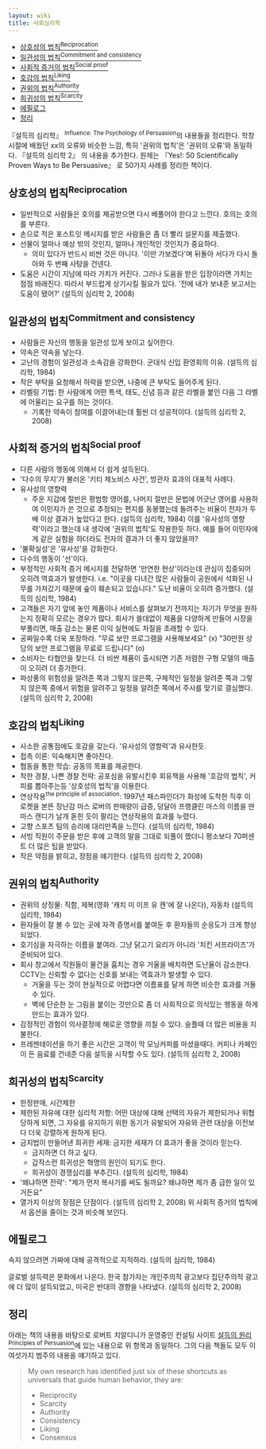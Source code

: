 ```yaml
---
layout: wiki 
title: 사회심리학
---
```


<!-- TOC -->

- [상호성의 법칙<sup>Reciprocation</sup>](#상호성의-법칙reciprocation)
- [일관성의 법칙<sup>Commitment and consistency</sup>](#일관성의-법칙commitment-and-consistency)
- [사회적 증거의 법칙<sup>Social proof</sup>](#사회적-증거의-법칙social-proof)
- [호감의 법칙<sup>Liking</sup>](#호감의-법칙liking)
- [권위의 법칙<sup>Authority</sup>](#권위의-법칙authority)
- [희귀성의 법칙<sup>Scarcity</sup>](#희귀성의-법칙scarcity)
- [에필로그](#에필로그)
- [정리](#정리)

<!-- /TOC -->

『설득의 심리학』 <sup>Influence: The Psychology of Persuasion</sup>의 내용들을 정리한다. 학창 시절에 배웠던 xx의 오류와 비슷한 느낌, 특히 '권위의 법칙'은 '권위의 오류'와 동일하다. 『설득의 심리학 2』 의 내용을 추가한다. 원제는 『Yes!: 50 Scientifically Proven Ways to Be Persuasive』 로 50가지 사례를 정리한 책이다.

## 상호성의 법칙<sup>Reciprocation</sup>
- 일반적으로 사람들은 호의를 제공받으면 다시 베풀어야 한다고 느낀다. 호의는 호의를 부른다.
- 손으로 적은 포스트잇 메시지를 받은 사람들은 좀 더 빨리 설문지를 제출했다. 
- 선물이 얼마나 예상 밖의 것인지, 얼마나 개인적인 것인지가 중요하다. 
    - 의미 있다가 반드시 비싼 것은 아니다. '이만 가보겠다'며 뒤돌아 서다가 다시 돌아와 두 번째 사탕을 건넨다. 
- 도움은 시간이 지남에 따라 가치가 커진다. 그러나 도움을 받은 입장이라면 가치는 점점 바래진다. 따라서 부드럽게 상기시킬 필요가 있다. '전에 내가 보내준 보고서는 도움이 됐어?' (설득의 심리학 2, 2008)

## 일관성의 법칙<sup>Commitment and consistency</sup>
- 사람들은 자신의 행동을 일관성 있게 보이고 싶어한다.
- 약속은 약속을 낳는다.
- 고난의 경험이 일관성과 소속감을 강화한다. 군대식 신입 환영회의 이유. (설득의 심리학, 1984)
- 작은 부탁을 요청해서 허락을 받으면, 나중에 큰 부탁도 들어주게 된다.
- 라벨링 기법: 한 사람에게 어떤 특색, 태도, 신념 등과 같은 라벨을 붙인 다음 그 라벨에 어울리는 요구를 하는 것이다. 
    - 기록한 약속이 참여를 이끌어내는데 훨씬 더 성공적이다. (설득의 심리학 2, 2008)

## 사회적 증거의 법칙<sup>Social proof</sup>
- 다른 사람의 행동에 의해서 더 쉽게 설득된다.
- '다수의 무지'가 불러온 '키티 제노비스 사건', 방관자 효과의 대표적 사례다.
- 유사성의 영향력
    - 주운 지갑에 절반은 평범항 영어를, 나머지 절반은 문법에 어긋난 영어를 사용하여 이민자가 쓴 것으로 추정되는 편지를 동봉했는데 돌려주는 비율이 전자가 두 배 이상 결과가 높았다고 한다. (설득의 심리학, 1984) 이를 '유사성의 영향력'이라고 했는데 내 생각에 '권위의 법칙'도 작용한듯 하다. 예를 들어 이민자에게 같은 실험을 하더라도 전자의 결과가 더 좋지 않았을까?
- '불확실성'은 '유사성'을 강화한다.
- 다수의 행동이 '선'이다. 
- 부정적인 사회적 증거 메시지를 전달하면 '만연한 현상'이라는데 관심이 집중되어 오히려 역효과가 발생한다. i.e. "이곳을 다녀간 많은 사람들이 공원에서 석화된 나무를 가져갔기 때문에 숲이 훼손되고 있습니다." 도난 비율이 오히려 증가했다. (설득의 심리학, 1984)
- 고객들은 자기 앞에 놓인 제품이나 서비스를 살펴보기 전까지는 자기가 무엇을 원하는지 정확히 모르는 경우가 많다. 회사가 쓸데없이 제품을 다양하게 만들어 시장을 부풀리면, 매출 감소는 물론 이익 실현에도 차질을 초래할 수 있다. 
- 공짜일수록 더욱 포장하라. "무료 보안 프로그램을 사용해보세요" (x) "30만원 상당의 보안 프로그램을 무료로 드립니다" (o)
- 소비자는 타협안을 찾는다. 더 비싼 제품이 출시되면 기존 저렴한 구형 모델의 매출이 오히려 더 증가한다.
- 파상풍의 위험성을 알려준 쪽과 그렇지 않은쪽, 구체적인 일정을 알려준 쪽과 그렇지 않은쪽 중에서 위험을 알려주고 일정을 알려준 쪽에서 주사를 맞기로 결심했다.
(설득의 심리학 2, 2008)

## 호감의 법칙<sup>Liking</sup>
- 사소한 공통점에도 호감을 갖는다. '유사성의 영항력'과 유사한듯.
- 접촉 이론: 익숙해지면 좋아진다.
- 협동을 통한 학습: 공동의 목표를 제공한다.
- 착한 경찰, 나쁜 경찰 전략: 공포심을 유발시킨후 회유책을 사용해 '호감의 법칙', 커피를 뽑아주는등 '상호성의 법칙'을 이용한다.
- 연상작용<sup>the principle of association</sup>: 1997년 패스파인더가 화성에 도착한 직후 이 로켓을 본뜬 장난감 마스 로버의 판매량이 급증, 덩달아 프랭클린 마스의 이름을 딴 마스 캔디가 날개 돋힌 듯이 팔리는 연상작용의 효과를 누렸다.
- 고향 스포츠 팀의 승리에 대리만족을 느낀다. (설득의 심리학, 1984)
- 서빙 직원이 주문을 받은 후에 고객의 말을 그대로 되풀이 했더니 평소보다 70퍼센트 더 많은 팁을 받았다. 
- 작은 약점을 밝히고, 장점을 얘기한다. (설득의 심리학 2, 2008)

## 권위의 법칙<sup>Authority</sup>
- 권위의 상징물: 직함, 제복(영화 '캐치 미 이프 유 캔'에 잘 나온다), 자동차 (설득의 심리학, 1984)
- 환자들이 잘 볼 수 있는 곳에 자격 증명서를 붙여둔 후 환자들의 순응도가 크게 향상되었다. 
- 호기심을 자극하는 이름을 붙여라. 그냥 닭고기 요리가 아니라 '치킨 서프라이즈'가 준비되어 있다. 
- 회사 창고에서 직원들이 물건을 훔치는 경우 거울을 배치하면 도난율이 감소한다. CCTV는 신뢰할 수 없다는 신호를 보내는 역효과가 발생할 수 있다. 
    - 거울을 두는 것이 현실적으로 어렵다면 이름표를 달게 하면 비슷한 효과를 거둘 수 있다.
    - 벽에 단순한 눈 그림을 붙이는 것만으로 좀 더 사회적으로 의식있는 행동을 하게 만드는 효과가 있다.
- 감정적인 경험이 의사결정에 해로운 영향을 끼칠 수 있다. 슬플때 더 많은 비용을 지불한다. 
- 프레젠테이션을 하기 좋은 시간은 고객이 막 모닝커피를 마셨을때다. 커피나 카페인이 든 음료를 건네준 다음 설득을 시작할 수도 있다. (설득의 심리학 2, 2008)

## 희귀성의 법칙<sup>Scarcity</sup>
- 한정판매, 시간제한
- 제한된 자유에 대한 심리적 저항: 어떤 대상에 대해 선택의 자유가 제한되거나 위협당하게 되면, 그 자유를 유지하기 위한 동기가 유발되어 자유와 관련 대상을 이전보다 더욱 강렬하게 원하게 된다.
- 금지법이 만들어낸 희귀한 세재: 금지한 세재가 더 효과가 좋을 것이라 믿는다.
    - 금지하면 더 하고 싶다.
    - 갑작스런 희귀성은 혁명의 원인이 되기도 한다.
    - 희귀성이 경쟁심리를 부추긴다. (설득의 심리학, 1984)
- '왜냐하면 전략': "제가 먼저 복사기를 써도 될까요? 왜냐하면 제가 좀 급한 일이 있거든요"
- 열가지 이상의 장점은 단점이다. (설득의 심리학 2, 2008) 위 사회적 증거의 법칙에서 옵션을 줄이는 것과 비슷해 보인다.

## 에필로그
속지 않으려면 가짜에 대해 공격적으로 지적하라. (설득의 심리학, 1984)

글로벌 설득력은 문화에서 나온다. 한국 참가자는 개인주의적 광고보다 집단주의적 광고에 더 많이 설득되었고, 미국은 반대의 경향을 나타냈다. (설득의 심리학 2, 2008)

## 정리
아래는 책의 내용을 바탕으로 로버트 치알디니가 운영중인 컨설팅 사이트 [설득의 원리<sup>Principles of Persuasion</sup>](https://www.influenceatwork.com/principles-of-persuasion/)에 있는 내용으로 위 항목과 동일하다. 그의 다음 책들도 모두 이 여섯가지 범주의 내용을 얘기하고 있다.

> My own research has identified just six of these shortcuts as universals that guide human behavior, they are:
>
> - Reciprocity
> - Scarcity
> - Authority
> - Consistency
> - Liking
> - Consensus